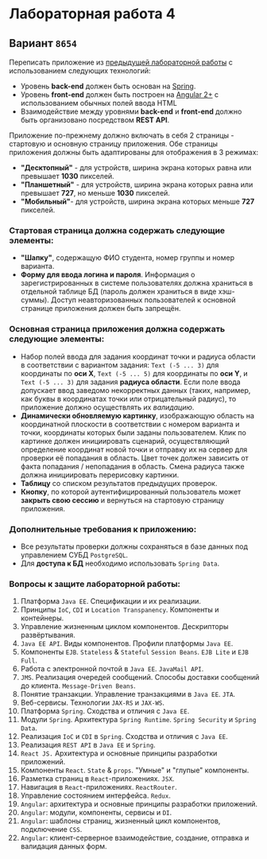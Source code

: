 # Лабораторная работа 4

## Вариант `8654`


Переписать приложение из [предыдущей лабораторной работы](https://se.ifmo.ru/courses/web#lab3) с использованием следующих технологий:

- Уровень **back-end** должен быть основан на [Spring](https://spring.io/).
- Уровень **front-end** должен быть построен на [Angular 2+](https://angular.io/) с использованием обычных полей ввода HTML
- Взаимодействие между уровнями **back-end** и **front-end** должно быть организовано посредством **REST API**.

Приложение по-прежнему должно включать в себя 2 страницы - стартовую и основную страницу приложения. Обе страницы приложения должны быть адаптированы для отображения в 3 режимах:
- **"Десктопный"** - для устройств, ширина экрана которых равна или превышает **1030** пикселей.
- **"Планшетный"** - для устройств, ширина экрана которых равна или превышает **727**, но меньше **1030** пикселей.
- **"Мобильный"**- для устройств, ширина экрана которых меньше **727** пикселей.

### Стартовая страница должна содержать следующие элементы:

- **"Шапку"**, содержащую ФИО студента, номер группы и номер варианта.
- **Форму для ввода логина и пароля**. Информация о зарегистрированных в системе пользователях должна храниться в отдельной таблице БД (пароль должен храниться в виде хэш-суммы). Доступ неавторизованных пользователей к основной странице приложения должен быть запрещён.

### Основная страница приложения должна содержать следующие элементы:

- Набор полей ввода для задания координат точки и радиуса области в соответствии с вариантом задания: `Text (-5 ... 3)` для координаты по **оси X**, `Text (-5 ... 5)` для координаты по **оси Y**, и ` Text (-5 ... 3)` для задания **радиуса области**. Если поле ввода допускает ввод заведомо некорректных данных (таких, например, как буквы в координатах точки или отрицательный радиус), то приложение должно осуществлять их _валидацию_.
- **Динамически обновляемую картинку**, изображающую область на координатной плоскости в соответствии с номером варианта и точки, координаты которых были заданы пользователем. Клик по картинке должен инициировать сценарий, осуществляющий определение координат новой точки и отправку их на сервер для проверки её попадания в область. Цвет точек должен зависить от факта попадания / непопадания в область. Смена радиуса также должна инициировать перерисовку картинки.
- **Таблицу** со списком результатов предыдущих проверок.
- **Кнопку**, по которой аутентифицированный пользователь может **закрыть свою сессию** и вернуться на стартовую страницу приложения.

### Дополнительные требования к приложению:

- Все результаты проверки должны сохраняться в базе данных под управлением СУБД `PostgreSQL`.
- Для **доступа к БД** необходимо использовать `Spring Data`.

### Вопросы к защите лабораторной работы:

1. Платформа `Java EE`. Спецификации и их реализации.
2. Принципы `IoC`, `CDI` и `Location Transpanency`. Компоненты и контейнеры.
3. Управление жизненным циклом компонентов. Дескрипторы развёртывания.
4. `Java EE API`. Виды компонентов. Профили платформы `Java EE`.
5. Компоненты `EJB`. `Stateless` & `Stateful` `Session Beans`. `EJB Lite` и `EJB Full`.
6. Работа с электронной почтой в `Java EE`. `JavaMail API`.
7. `JMS`. Реализация очередей сообщений. Способы доставки сообщений до клиента. `Message-Driven Beans`.
8. Понятие транзакции. Управление транзакциями в `Java EE`. `JTA`.
9. Веб-сервисы. Технологии `JAX-RS` и `JAX-WS`.
10. Платформа `Spring`. Сходства и отличия с `Java EE`.
11. Модули `Spring`. Архитектура `Spring Runtime`. `Spring Security` и `Spring Data`.
12. Реализация `IoC` и `CDI` в `Spring`. Сходства и отличия с `Java EE`.
13. Реализация `REST API` в `Java EE` и `Spring`.
14. `React JS.` Архитектура и основные принципы разработки приложений.
15. Компоненты `React`. `State` & `props`. "Умные" и "глупые" компоненты.
16. Разметка страниц в `React`-приложениях. `JSX`.
17. Навигация в `React`-приложениях. `ReactRouter`.
18. Управление состоянием интерфейса. `Redux`.
19. `Angular`: архитектура и основные принципы разработки приложений.
20. `Angular`: модули, компоненты, сервисы и `DI`.
21. `Angular`: шаблоны страниц, жизненный цикл компонентов, подключение `CSS`.
22. `Angular`: клиент-серверное взаимодействие, создание, отправка и валидация данных форм.
